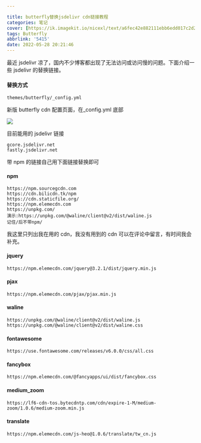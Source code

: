 ```yaml
---

title: butterfly替换jsdelivr cdn链接教程
categories: 笔记
cover: [https://ik.imagekit.io/nicexl/text/a6fec42e882111ebb6edd017c2d2eca2_5BRrJR1IC.jpg](https://ik.imagekit.io/nicexl/text/a6fec42e882111ebb6edd017c2d2eca2_5BRrJR1IC.jpg)
tags: Butterfly
abbrlink: '5415'
date: 2022-05-28 20:21:46
---
```


最近 jsdelivr 凉了，国内不少博客都出现了无法访问或访问慢的问题。下面介绍一些 jsdelivr 的替换链接。

#### 替换方式

```
themes/butterfly/_config.yml
```

新版 butterfly cdn 配置页面，在\_config.yml 底部

![](https://ik.imagekit.io/nicexl/text/57822202270702.jpg#crop=0&crop=0&crop=1&crop=1&id=Eaamc&originHeight=634&originWidth=1018&originalType=binary&ratio=1&rotation=0&showTitle=false&status=done&style=none&title=)

目前能用的 jsdelivr 链接

```
gcore.jsdelivr.net
fastly.jsdelivr.net
```

带 npm 的链接自己用下面链接替换即可

#### npm

```
https://npm.sourcegcdn.com
https://cdn.bilicdn.tk/npm
https://cdn.staticfile.org/
https://npm.elemecdn.com
https://unpkg.com/
演示:https://unpkg.com/@waline/client@v2/dist/waline.js
记住/后不带npm/
```

我这里只列出我在用的 cdn，我没有用到的 cdn 可以在评论中留言，有时间我会补充。

#### jquery

```
https://npm.elemecdn.com/jquery@3.2.1/dist/jquery.min.js
```

#### pjax

```
https://npm.elemecdn.com/pjax/pjax.min.js
```

#### waline

```
https://unpkg.com/@waline/client@v2/dist/waline.js
https://unpkg.com/@waline/client@v2/dist/waline.css
```

#### fontawesome

```
https://use.fontawesome.com/releases/v6.0.0/css/all.css
```

#### fancybox

```
https://npm.elemecdn.com/@fancyapps/ui/dist/fancybox.css
```

#### medium_zoom

```
https://lf6-cdn-tos.bytecdntp.com/cdn/expire-1-M/medium-zoom/1.0.6/medium-zoom.min.js
```

#### translate

```
https://npm.elemecdn.com/js-heo@1.0.6/translate/tw_cn.js
```
